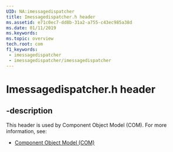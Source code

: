 ```yaml
---
UID: NA:imessagedispatcher
title: Imessagedispatcher.h header
ms.assetid: e71c0ec7-dd8b-31a2-a755-c43ec985a38d
ms.date: 01/11/2019
ms.keywords: 
ms.topic: overview
tech.root: com
f1_keywords:
 - imessagedispatcher
 - imessagedispatcher/imessagedispatcher
---
```


# Imessagedispatcher.h header


## -description

This header is used by Component Object Model (COM). For more information, see:

- [Component Object Model (COM)](../_com/index.md)

